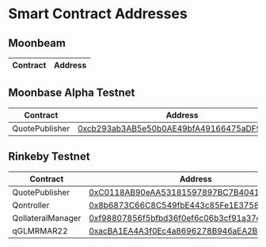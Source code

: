 # Smart Contract Addresses

## Moonbeam

| Contract | Address |
| -------- | ------- |


## Moonbase Alpha Testnet

| Contract | Address |
| -------- | ------- |
| QuotePublisher | [0xcb293ab3AB5e50b0AE49bfA49166475aDF9309E5](https://moonbase.moonscan.io/address/0xcb293ab3AB5e50b0AE49bfA49166475aDF9309E5) |

## Rinkeby Testnet

| Contract | Address |
| -------- | ------- |
| QuotePublisher | [0xC0118AB90eAA53181597897BC7B4041ACd2efb2b](https://rinkeby.etherscan.io/address/0xC0118AB90eAA53181597897BC7B4041ACd2efb2b) |
| Qontroller | [0x8b6873C66C8C549fbE443c85Fe1E37581e6B33eE](https://rinkeby.etherscan.io/address/0x8b6873C66C8C549fbE443c85Fe1E37581e6B33eE) |
| QollateralManager| [0xf98807856f5bfbd36f0ef6c06b3cf91a37e7667a](https://rinkeby.etherscan.io/address/0xf98807856f5bfbd36f0ef6c06b3cf91a37e7667a) |
| qGLMRMAR22 | [0xacBA1EA4A3f0Ec4a8696278B946aEA2B93f6A4b8](https://rinkeby.etherscan.io/address/0xacBA1EA4A3f0Ec4a8696278B946aEA2B93f6A4b8) |
